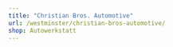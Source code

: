 ```yaml
---
title: "Christian Bros. Automotive"
url: /westminster/christian-bros-automotive/
shop: Autowerkstatt
---
```

